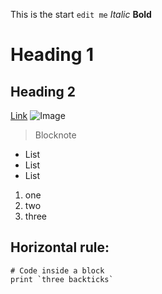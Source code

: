This is the start
`edit me` 
*Italic* 
**Bold** 
# Heading 1 
## Heading 2 
[Link](https://ramonsarchive.github.io/cse15l-lab-reports/start.md)
![Image](https://www.google.com/url?sa=i&url=https%3A%2F%2Funsplash.com%2Fimages%2Fanimals%2Fcat&psig=AOvVaw10ikBqS56mZbBASdASnf1x&ust=1705013852384000&source=images&cd=vfe&opi=89978449&ved=0CBMQjRxqFwoTCNDqkdr104MDFQAAAAAdAAAAABAF)
> Blocknote
* List
* List
* List

1. one
2. two
3. three

Horizontal rule:
--- 
```
# Code inside a block
print `three backticks`
```
